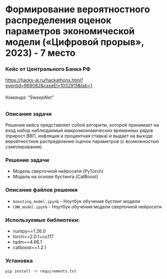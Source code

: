 # Формирование вероятностного распределения оценок параметров экономической модели («Цифровой прорыв», 2023) - 7 место
### Кейс от Центрального Банка РФ
https://hacks-ai.ru/hackathons.html?eventId=969082&caseEl=1032915&tab=1

###### Команда: "SweepNet"

### Описание задачи
Решение кейса представляет собой алгоритм, которой принимает на вход набор наблюдаемый макроэкономических временных рядов (прирост ВВП, инфляция и процентная ставка) и выдает на выходе вероятностное распределение оценок параметров (с возможностью сэмплирования).

### Решение задачи
- Модель сверточной нейросети (PyTorch)
- Модель на основе бустинга (CatBoost)

### Описание файлов решения
- `boosting_model.ipynb` - Ноутбук обучения бустинг модели
- `CNN_model.ipynb` - Ноутбук обучения модели сверточной нейросети

### Используемые библиотеки:
- numpy==1.26.0
- torch==2.0.1+cu117
- tqdm==4.66.1
- catboost==1.2.1

### Установка
`pip install -r requirements.txt` 
